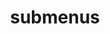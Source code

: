---
layout: page
title: submenus
nav: true
nav_order: 8
dropdown: true
children:
  - title: licenses
    permalink: /license/
  - title: divider
  - title: projects
    permalink: /projects/
  - title: divider
  - title: privacy
    permalink: /privacy/
---